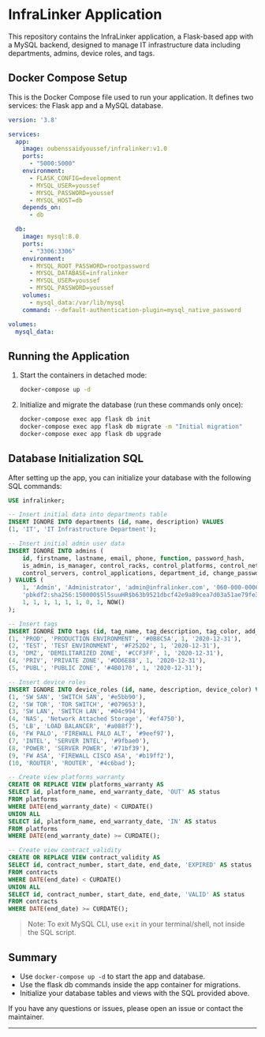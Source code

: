 

# InfraLinker Application

This repository contains the InfraLinker application, a Flask-based app with a MySQL backend, designed to manage IT infrastructure data including departments, admins, device roles, and tags.

## Docker Compose Setup

This is the Docker Compose file used to run your application. It defines two services: the Flask app and a MySQL database.

```yaml
version: '3.8'

services:
  app:
    image: oubenssaidyoussef/infralinker:v1.0
    ports:
      - "5000:5000"
    environment:
      - FLASK_CONFIG=development
      - MYSQL_USER=youssef
      - MYSQL_PASSWORD=youssef
      - MYSQL_HOST=db
    depends_on:
      - db

  db:
    image: mysql:8.0
    ports:
      - "3306:3306"
    environment:
      - MYSQL_ROOT_PASSWORD=rootpassword
      - MYSQL_DATABASE=infralinker
      - MYSQL_USER=youssef
      - MYSQL_PASSWORD=youssef
    volumes:
      - mysql_data:/var/lib/mysql
    command: --default-authentication-plugin=mysql_native_password

volumes:
  mysql_data:
```

## Running the Application

1. Start the containers in detached mode:

   ```bash
   docker-compose up -d
   ```

2. Initialize and migrate the database (run these commands only once):

   ```bash
   docker-compose exec app flask db init
   docker-compose exec app flask db migrate -m "Initial migration"
   docker-compose exec app flask db upgrade
   ```

## Database Initialization SQL

After setting up the app, you can initialize your database with the following SQL commands:

```sql
USE infralinker;

-- Insert initial data into departments table
INSERT IGNORE INTO departments (id, name, description) VALUES 
(1, 'IT', 'IT Infrastructure Department');

-- Insert initial admin user data
INSERT IGNORE INTO admins (
    id, firstname, lastname, email, phone, function, password_hash, 
    is_admin, is_manager, control_racks, control_platforms, control_networks, 
    control_servers, control_applications, department_id, change_password, last_seen
) VALUES (
    1, 'Admin', 'Administrator', 'admin@infralinker.com', '060-000-0006', 'Application Administrator', 
    'pbkdf2:sha256:150000$5l5suuHR$b63b9521dbcf42e9a89cea7d03a51ae79fe3748f381f0dc24ffc11fd8b3b7b2b', 
    1, 1, 1, 1, 1, 1, 0, 1, NOW()
);

-- Insert tags
INSERT IGNORE INTO tags (id, tag_name, tag_description, tag_color, add_by, add_date) VALUES 
(1, 'PROD', 'PRODUCTION ENVIRONMENT', '#0B8C5A', 1, '2020-12-31'),
(2, 'TEST', 'TEST ENVIRONMENT', '#F252D2', 1, '2020-12-31'),
(3, 'DMZ', 'DEMILITARIZED ZONE', '#CCF3FF', 1, '2020-12-31'),
(4, 'PRIV', 'PRIVATE ZONE', '#DD6E88', 1, '2020-12-31'),
(5, 'PUBL', 'PUBLIC ZONE', '#4B0170', 1, '2020-12-31');

-- Insert device roles
INSERT IGNORE INTO device_roles (id, name, description, device_color) VALUES
(1, 'SW SAN', 'SWITCH SAN', '#e5bb90'),
(2, 'SW TOR', 'TOR SWITCH', '#079653'),
(3, 'SW LAN', 'SWITCH LAN', '#04c994'),
(4, 'NAS', 'Network Attached Storage', '#ef4750'),
(5, 'LB', 'LOAD BALANCER', '#a088f7'),
(6, 'FW PALO', 'FIREWALL PALO ALT', '#9eef97'),
(7, 'INTEL', 'SERVER INTEL', '#9fbae0'),
(8, 'POWER', 'SERVER POWER', '#71bf39'),
(9, 'FW ASA', 'FIREWALL CISCO ASA', '#b19ff2'),
(10, 'ROUTER', 'ROUTER', '#4c6bad');

-- Create view platforms_warranty
CREATE OR REPLACE VIEW platforms_warranty AS
SELECT id, platform_name, end_warranty_date, 'OUT' AS status
FROM platforms 
WHERE DATE(end_warranty_date) < CURDATE()
UNION ALL
SELECT id, platform_name, end_warranty_date, 'IN' AS status
FROM platforms 
WHERE DATE(end_warranty_date) >= CURDATE();

-- Create view contract_validity
CREATE OR REPLACE VIEW contract_validity AS
SELECT id, contract_number, start_date, end_date, 'EXPIRED' AS status
FROM contracts 
WHERE DATE(end_date) < CURDATE()
UNION ALL
SELECT id, contract_number, start_date, end_date, 'VALID' AS status
FROM contracts 
WHERE DATE(end_date) >= CURDATE();
```

> Note: To exit MySQL CLI, use `exit` in your terminal/shell, not inside the SQL script.

## Summary

- Use `docker-compose up -d` to start the app and database.
- Use the flask db commands inside the app container for migrations.
- Initialize your database tables and views with the SQL provided above.

If you have any questions or issues, please open an issue or contact the maintainer.

---
